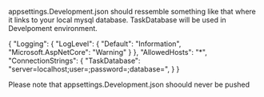 appsettings.Development.json should ressemble something like that where it links to your local mysql database.
TaskDatabase will be used in Develpoment environment.

{
  "Logging": {
    "LogLevel": {
      "Default": "Information",
      "Microsoft.AspNetCore": "Warning"
    }
  },
  "AllowedHosts": "*",
  "ConnectionStrings": {
    "TaskDatabase": "server=localhost;user=;password=;database=",
  }
}

Please note that appsettings.Development.json shoould never be pushed

